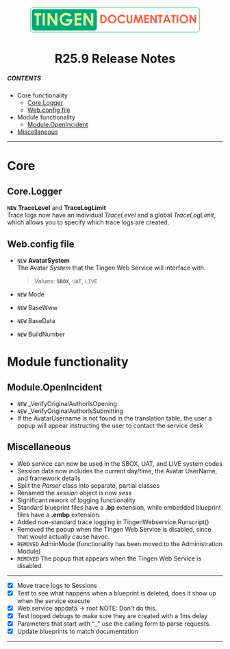 <div align="center">

  <picture>
    <source media="(prefers-color-scheme: dark)" srcset="https://github.com/spectrum-health-systems/tingen-projects/blob/main/logos/tngndocs-dark-400x63.png">
    <source media="(prefers-color-scheme: light)" srcset="https://github.com/spectrum-health-systems/tingen-projects/blob/main/logos/tngndocs-light-400x63.png">
    <img alt="Fallback image description" src="https://github.com/spectrum-health-systems/tingen-projects/blob/main/logos/tngndocs-light-400x63.png">
  </picture>
  <h1>
    R25.9 Release Notes
  </h1>

</div>

##### CONTENTS

* Core functionality
  * [Core.Logger](#corelogger)
  * [Web.config file](#webconfig-file)
* Module functionality
  * [Module.OpenIncident](#moduleopenincident)
* [Miscellaneous](#miscellaneous)

***

# Core

## Core.Logger

**`NEW`** **TraceLevel** and **TraceLogLimit**  
Trace logs now have an individual *TraceLevel* and a global *TraceLogLimit*, which allows you to specify which trace logs are created.


  
## Web.config file

* `NEW` **AvatarSystem**  
The Avatar *System* that the Tingen Web Service will interface with.
  > Values: **`SBOX`**, `UAT`, `LIVE`  

* `NEW` Mode
* `NEW` BaseWww
* `NEW` BaseData
* `NEW` BuildNumber

# Module functionality

## Module.OpenIncident

* `NEW` _VerifyOriginalAuthorIsOpening
* `NEW` _VerifyOriginalAuthorIsSubmitting
* If the AvatarUsername is not found in the translation table, the user a popup will appear instructing the user to contact the service desk





## Miscellaneous

* Web service can now be used in the SBOX, UAT, and LIVE system codes
* Session data now includes the current day/time, the Avatar UserName, and framework details
* Split the *Parser* class into separate, partial classes
* Renamed the *session* object is now *sess*
* Significant rework of logging functionality
* Standard blueprint files have a **.bp** extension, while embedded blueprint files have a **.embp** extension.
* Added non-standard trace logging in TingenWebservice.Runscript()
* Removed the popup when the Tingen Web Service is disabled, since that would actually cause havoc. 
* `REMOVED` AdminMode (functionality has been moved to the Administration Module)
* `REMOVED` The popup that appears when the Tingen Web Service is disabled.

***


* [X] Move trace logs to Sessions
* [X] Test to see what happens when a blueprint is deleted, does it show up when the service execute
* [X] Web service appdata -> root NOTE: Don't do this.
* [X] Test looped debugs to make sure they are created with a 1ms delay
* [X] Parameters that start with "_" use the calling form to parse requests.
* [X] Update blueprints to match documentation

***
